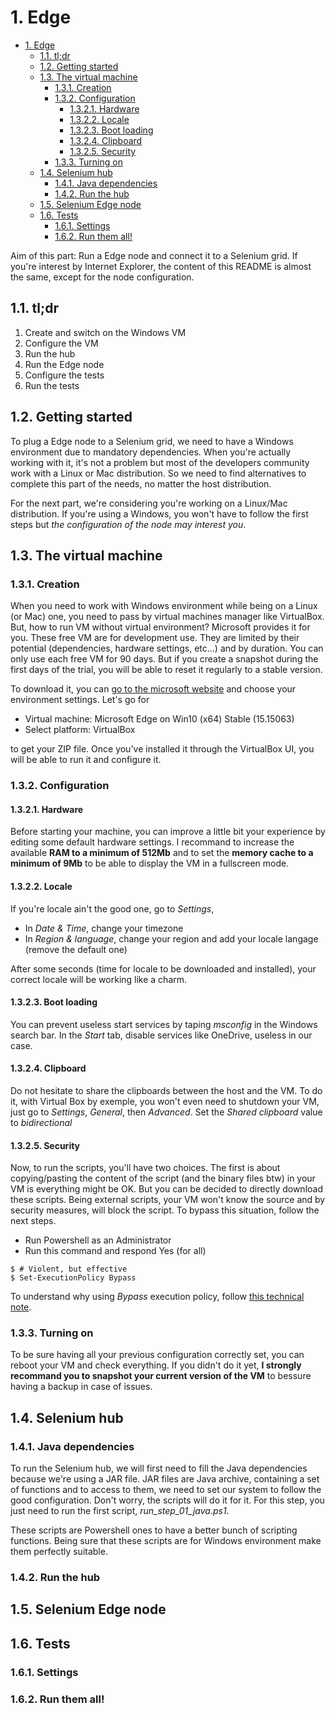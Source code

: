 # 1. Edge

<!-- TOC -->

- [1. Edge](#1-edge)
    - [1.1. tl;dr](#11-tldr)
    - [1.2. Getting started](#12-getting-started)
    - [1.3. The virtual machine](#13-the-virtual-machine)
        - [1.3.1. Creation](#131-creation)
        - [1.3.2. Configuration](#132-configuration)
            - [1.3.2.1. Hardware](#1321-hardware)
            - [1.3.2.2. Locale](#1322-locale)
            - [1.3.2.3. Boot loading](#1323-boot-loading)
            - [1.3.2.4. Clipboard](#1324-clipboard)
            - [1.3.2.5. Security](#1325-security)
        - [1.3.3. Turning on](#133-turning-on)
    - [1.4. Selenium hub](#14-selenium-hub)
        - [1.4.1. Java dependencies](#141-java-dependencies)
        - [1.4.2. Run the hub](#142-run-the-hub)
    - [1.5. Selenium Edge node](#15-selenium-edge-node)
    - [1.6. Tests](#16-tests)
        - [1.6.1. Settings](#161-settings)
        - [1.6.2. Run them all!](#162-run-them-all)

<!-- /TOC -->

Aim of this part: Run a Edge node and connect it to a Selenium grid.
If you're interest by Internet Explorer, the content of this README is almost the same, except for the node configuration.

## 1.1. tl;dr

1. Create and switch on the Windows VM
2. Configure the VM
3. Run the hub
4. Run the Edge node
5. Configure the tests
6. Run the tests

## 1.2. Getting started

To plug a Edge node to a Selenium grid, we need to have a Windows environment due to mandatory dependencies. When you're actually working with it, it's not a problem but most of the developers community work with a Linux or Mac distribution. So we need to find alternatives to complete this part of the needs, no matter the host distribution.

For the next part, we're considering you're working on a Linux/Mac distribution. If you're using a Windows, you won't have to follow the first steps but _the configuration of the node may interest you_.

## 1.3. The virtual machine
### 1.3.1. Creation

When you need to work with Windows environment while being on a Linux (or Mac) one, you need to pass by virtual machines manager like VirtualBox. But, how to run VM without virtual environment? Microsoft provides it for you. These free VM are for development use. They are limited by their potential (dependencies, hardware settings, etc...) and by duration. You can only use each free VM for 90 days. But if you create a snapshot during the first days of the trial, you will be able to reset it regularly to a stable version.

To download it, you can [go to the microsoft website](https://developer.microsoft.com/en-us/microsoft-edge/tools/vms/) and choose your environment settings. Let's go for 

* Virtual machine: Microsoft Edge on Win10 (x64) Stable (15.15063)
* Select platform: VirtualBox

to get your ZIP file. Once you've installed it through the VirtualBox UI, you will be able to run it and configure it. 

### 1.3.2. Configuration
#### 1.3.2.1. Hardware

Before starting your machine, you can improve a little bit your experience by editing some default hardware settings. I recommand to increase the available __RAM to a minimum of 512Mb__ and to set the __memory cache to a minimum of 9Mb__ to be able to display the VM in a fullscreen mode.

#### 1.3.2.2. Locale

If you're locale ain't the good one, go to _Settings_, 

* In _Date & Time_, change your timezone
* In _Region & language_, change your region and add your locale langage (remove the default one)

After some seconds (time for locale to be downloaded and installed), your correct locale will be working like a charm.  

#### 1.3.2.3. Boot loading

You can prevent useless start services by taping _msconfig_ in the Windows search bar. In the _Start_ tab, disable services like OneDrive, useless in our case.

#### 1.3.2.4. Clipboard

Do not hesitate to share the clipboards between the host and the VM. To do it, with Virtual Box by exemple, you won't even need to shutdown your VM, just go 
to _Settings_, _General_, then _Advanced_. Set the _Shared clipboard_ value to _bidirectional_

#### 1.3.2.5. Security

Now, to run the scripts, you'll have two choices. The first is about copying/pasting the content of the script (and the binary files btw) in your VM is everything might be OK. But you can be decided to directly download these scripts. Being external scripts, your VM won't know the source and by security measures, will block the script. To bypass this situation, follow the next steps.

* Run Powershell as an Administrator
* Run this command and respond Yes (for all)

```shell
$ # Violent, but effective
$ Set-ExecutionPolicy Bypass
```

To understand why using _Bypass_ execution policy, follow [this technical note](https://4sysops.com/archives/powershell-bypass-executionpolicy-to-run-downloaded-scripts/).

### 1.3.3. Turning on

To be sure having all your previous configuration correctly set, you can reboot your VM and check everything. If you didn't do it yet, __I strongly recommand you to snapshot your current version of the VM__ to bessure having a backup in case of issues.

## 1.4. Selenium hub
### 1.4.1. Java dependencies

To run the Selenium hub, we will first need to fill the Java dependencies because we're using a JAR file. JAR files are Java archive, containing a set of functions and to access to them, we need to set our system to follow the good configuration. Don't worry, the scripts will do it for it. For this step, you just need to run the first script, _run_step_01_java.ps1_.

These scripts are Powershell ones to have a better bunch of scripting functions. Being sure that these scripts are for Windows environment make them perfectly suitable.

### 1.4.2. Run the hub
## 1.5. Selenium Edge node
## 1.6. Tests
### 1.6.1. Settings
### 1.6.2. Run them all!